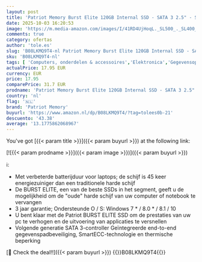 ```yaml
---
layout: post
title: 'Patriot Memory Burst Elite 120GB Internal SSD - SATA 3 2.5" - Solid State Drive - PBE120GS25SSDR'
date: 2025-10-03 16:20:53
image: 'https://m.media-amazon.com/images/I/41RD4UjHoqL._SL500_._SL400_.jpg'
comments: true
category: ofertas
author: 'tole.es'
slug: 'B08LKMQ9T4-nl Patriot Memory Burst Elite 120GB Internal SSD - SATA 3...'
sku: 'B08LKMQ9T4-nl'
tags: [ 'Computers, onderdelen & accessoires','Elektronica','Gegevensopslag','Interne SSDs','Interne dataopslag','patriot memory','🇳🇱', ]
actualPrice: 17.95 EUR
currency: EUR
price: 17.95
comparePrice: 31.7 EUR
prodname: 'Patriot Memory Burst Elite 120GB Internal SSD - SATA 3 2.5" - Solid State Drive - PBE120GS25SSDR'
country: 'nl'
flag: '🇳🇱'
brand: 'Patriot Memory'
buyurl: 'https://www.amazon.nl/dp/B08LKMQ9T4/?tag=tolees0b-21'
descuento: '43.38'
average: '13.1775862068967'
---
```


You've got [{{< param title >}}]({{< param buyurl >}}) at the following link:

[![{{< param prodname >}}]({{< param image >}})]({{< param buyurl >}})

ℹ️:

- Met verbeterde batterijduur voor laptops; de schijf is 45 keer energiezuiniger dan een traditionele harde schijf
- De BURST ELITE, een van de beste SSDs in het segment, geeft u de mogelijkheid om de "oude" harde schijf van uw computer of notebook te vervangen
- 3 jaar garantie; Ondersteunde O / S: Windows 7 * / 8.0 * / 8.1 / 10
- U bent klaar met de Patriot BURST ELITE SSD om de prestaties van uw pc te verhogen en de uitvoering van applicaties te versnellen
- Volgende generatie SATA 3-controller Geïntegreerde end-to-end gegevenspadbeveiliging, SmartECC-technologie en thermische beperking

[🛒 Check the deal!!]({{< param buyurl >}})
{{<world>}}B08LKMQ9T4{{</world>}}
